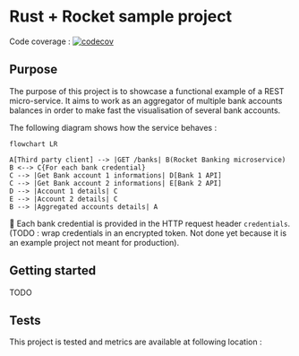 # Rust + Rocket sample project

Code coverage : [![codecov](https://codecov.io/gh/jackcat13/rocket-banking/branch/main/graph/badge.svg?token=f7d9ac1a-2e90-4f85-ad5d-badfd30ef4f0)](https://codecov.io/gh/jackcat13/rocket-banking)

## Purpose

The purpose of this project is to showcase a functional example of a REST micro-service. It aims to work as an aggregator of multiple bank accounts balances in order to make fast the visualisation of several bank accounts.

The following diagram shows how the service behaves :

```mermaid
flowchart LR

A[Third party client] --> |GET /banks| B(Rocket Banking microservice)
B <--> C{For each bank credential}
C --> |Get Bank account 1 informations| D[Bank 1 API]
C --> |Get Bank account 2 informations| E[Bank 2 API]
D --> |Account 1 details| C
E --> |Account 2 details| C
B --> |Aggregated accounts details| A
```

:notebook: Each bank credential is provided in the HTTP request header `credentials`. (TODO : wrap credentials in an encrypted token. Not done yet because it is an example project not meant for production).

## Getting started

TODO

## Tests

This project is tested and metrics are available at following location :